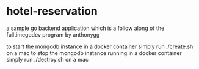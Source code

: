 # hotel-reservation

a sample go backend application which is a follow along of the fulltimegodev program by anthonygg

to start the mongodb instance in a docker container simply run ./create.sh on a mac
to stop the mongodb instance running in a docker container simply run ./destroy.sh on a mac
